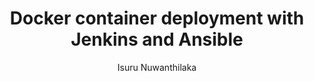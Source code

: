 ---
layout: post
title: Docker container deployment with Jenkins and Ansible
categories: engineering
author : Isuru Nuwanthilaka
---